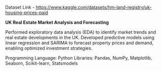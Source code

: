 Dataset Link - https://www.kaggle.com/datasets/hm-land-registry/uk-housing-prices-paid

**UK Real Estate Market Analysis and Forecasting**


Performed exploratory data analysis (EDA) to identify market trends and real estate developments in the UK. Developed predictive models using linear regression and SARIMA to forecast property prices and demand, enabling optimized investment strategies.

Programming Language: Python
Libraries: Pandas, NumPy, Matplotlib, Seaborn, Scikit-learn, Statsmodels
